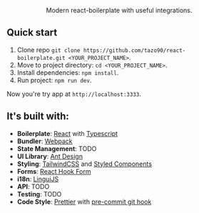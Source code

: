 <p align="center">Modern react-boilerplate with useful integrations.</p>


## Quick start

1. Clone repo `git clone https://github.com/tazo90/react-boilerplate.git <YOUR_PROJECT_NAME>`.
2. Move to project directory: `cd <YOUR_PROJECT_NAME>`.
3. Install dependencies: `npm install`.
4. Run project: `npm run dev`.

Now you're try app at `http://localhost:3333`.

## It's built with:

- **Boilerplate**: [React](https://github.com/facebook/react) with [Typescript](https://github.com/microsoft/TypeScript)
- **Bundler**: [Webpack](https://github.com/webpack/webpack)
- **State Management**: TODO
- **UI Library**: [Ant Design](https://github.com/ant-design/ant-design)
- **Styling**: [TailwindCSS](https://github.com/tailwindlabs/tailwindcss) and [Styled Components](https://github.com/styled-components/styled-components)
- **Forms**: [React Hook Form](https://github.com/react-hook-form/react-hook-form)
- **i18n**: [LinguiJS](https://github.com/lingui/js-lingui)
- **API**: TODO
- **Testing**: TODO
- **Code Style**: [Prettier](https://github.com/prettier/prettier) with [pre-commit git hook](https://github.com/typicode/husky)
